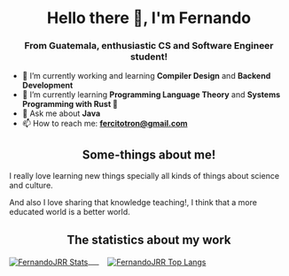 <h1 align="center">Hello there 👋, I'm Fernando</h1>
<h3 align="center">From Guatemala, enthusiastic CS and Software Engineer student!</h3>

- 🔭 I’m currently working and learning **Compiler Design** and **Backend Development**
- 🌱 I’m currently learning **Programming Language Theory** and **Systems Programming with Rust 🦀**
- 💬 Ask me about **Java**
- 📫 How to reach me: **fercitotron@gmail.com**

<div class="wrapper" markdown="1" align="center">

## Some-things about me!
</div>

I really love learning new things specially all kinds of things about science and culture.

And also I love sharing that knowledge teaching!, I think that a more educated world is a better world.

<div class="wrapper" markdown="1" align="center">

## The statistics about my work
</div>
<a href="https://github.com/anuraghazra/convoychat">
  <img align="center" src="https://github-readme-stats.vercel.app/api?username=FernandoJRR&show_icons=true&locale=en&layout=compact&theme=gruvbox" alt="FernandoJRR Stats"/>
 &nbsp;
 &nbsp;
</a>
&nbsp;
&nbsp;
<a href="https://github.com/anuraghazra/github-readme-stats">
  <img align="center" src="https://github-readme-stats.vercel.app/api/top-langs?username=FernandoJRR&show_icons=true&locale=en&layout=compact&theme=gruvbox" alt="FernandoJRR Top Langs"/>
</a>

<!--
**FernandoJRR/FernandoJRR** is a ✨ _special_ ✨ repository because its `README.md` (this file) appears on your GitHub profile.

Here are some ideas to get you started:


- 👯 I’m looking to collaborate on ...
- 🤔 I’m looking for help with ...
- 😄 Pronouns: ...
- ⚡ Fun fact: ...
-->
